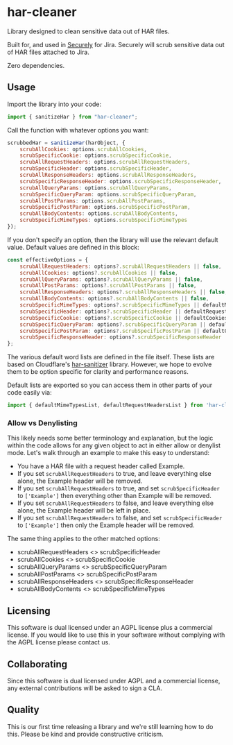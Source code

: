 # har-cleaner

Library designed to clean sensitive data out of HAR files.

Built for, and used in [Securely](https://marketplace.atlassian.com/apps/1232593/securely-for-jira-har-file-cleaner-compliance-and-privacy) for Jira. Securely will scrub sensitive data out of HAR files attached to Jira.

Zero dependencies.

## Usage

Import the library into your code:

```js
import { sanitizeHar } from "har-cleaner";
```

Call the function with whatever options you want:

```js
scrubbedHar = sanitizeHar(harObject, {
    scrubAllCookies: options.scrubAllCookies,
    scrubSpecificCookie: options.scrubSpecificCookie,
    scrubAllRequestHeaders: options.scrubAllRequestHeaders,
    scrubSpecificHeader: options.scrubSpecificHeader,
    scrubAllResponseHeaders: options.scrubAllResponseHeaders,
    scrubSpecificResponseHeader: options.scrubSpecificResponseHeader,
    scrubAllQueryParams: options.scrubAllQueryParams,
    scrubSpecificQueryParam: options.scrubSpecificQueryParam,
    scrubAllPostParams: options.scrubAllPostParams,
    scrubSpecificPostParam: options.scrubSpecificPostParam,
    scrubAllBodyContents: options.scrubAllBodyContents,
    scrubSpecificMimeTypes: options.scrubSpecificMimeTypes
});
```

If you don't specify an option, then the library will use the relevant default value. Default values are defined in this block:

```js
const effectiveOptions = {
    scrubAllRequestHeaders: options?.scrubAllRequestHeaders || false,
    scrubAllCookies: options?.scrubAllCookies || false,
    scrubAllQueryParams: options?.scrubAllQueryParams || false,
    scrubAllPostParams: options?.scrubAllPostParams || false,
    scrubAllResponseHeaders: options?.scrubAllResponseHeaders || false,
    scrubAllBodyContents: options?.scrubAllBodyContents || false,
    scrubSpecificMimeTypes: options?.scrubSpecificMimeTypes || defaultMimeTypesList,
    scrubSpecificHeader: options?.scrubSpecificHeader || defaultRequestHeadersList,
    scrubSpecificCookie: options?.scrubSpecificCookie || defaultCookiesList,
    scrubSpecificQueryParam: options?.scrubSpecificQueryParam || defaultQueryPostParamsList,
    scrubSpecificPostParam: options?.scrubSpecificPostParam || defaultQueryPostParamsList,
    scrubSpecificResponseHeader: options?.scrubSpecificResponseHeader || defaultResponseHeadersList,
};
```

The various default word lists are defined in the file itself. These lists are based on Cloudflare's [har-sanitizer](https://github.com/cloudflare/har-sanitizer) library. However, we hope to evolve them to be option specific for clarity and performance reasons.

Default lists are exported so you can access them in other parts of your code easily via:

```js
import { defaultMimeTypesList, defaultRequestHeadersList } from 'har-cleaner';
```

### Allow vs Denylisting

This likely needs some better terminology and explanation, but the logic within the code allows for any given object to act in either allow or denylist mode. Let's walk through an example to make this easy to understand:

- You have a HAR file with a request header called Example. 
- If you set `scrubAllRequestHeaders` to true, and leave everything else alone, the Example header will be removed.
- If you set `scrubAllRequestHeaders` to true, and set `scrubSpecificHeader` to `['Example']` then everything other than Example will be removed.
- If you set `scrubAllRequestHeaders` to false, and leave everything else alone, the Example header will be left in place.
- If you set `scrubAllRequestHeaders` to false, and set `scrubSpecificHeader` to `['Example']` then only the Example header will be removed.

The same thing applies to the other matched options:

- scrubAllRequestHeaders <> scrubSpecificHeader
- scrubAllCookies <> scrubSpecificCookie
- scrubAllQueryParams <> scrubSpecificQueryParam
- scrubAllPostParams <> scrubSpecificPostParam
- scrubAllResponseHeaders <> scrubSpecificResponseHeader
- scrubAllBodyContents <> scrubSpecificMimeTypes

## Licensing

This software is dual licensed under an AGPL license plus a commercial license. If you would like to use this in your software without complying with the AGPL license please contact us.

## Collaborating

Since this software is dual licensed under AGPL and a commercial license, any external contributions will be asked to sign a CLA.

## Quality

This is our first time releasing a library and we're still learning how to do this. Please be kind and provide constructive criticism.
